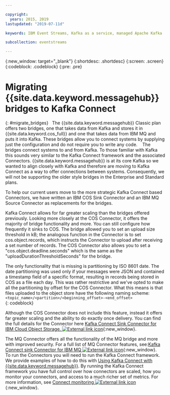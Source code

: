 ```yaml
---

copyright:
  years: 2015, 2019
lastupdated: "2019-07-11d"

keywords: IBM Event Streams, Kafka as a service, managed Apache Kafka

subcollection: eventstreams

---
```


{:new_window: target="_blank"}
{:shortdesc: .shortdesc}
{:screen: .screen}
{:codeblock: .codeblock}
{:pre: .pre}

# Migrating {{site.data.keyword.messagehub}} bridges to Kafka Connect
{: #migrate_bridges}
 
The {{site.data.keyword.messagehub}} Classic plan offers two bridges, one that takes data from Kafka and stores it in {{site.data.keyword.cos_full}} and one that takes data from IBM MQ and puts it into Kafka. These bridges allow you to connect systems by supplying just the configuration and do not require you to write any code. 
 
The bridges connect systems to and from Kafka. To those familiar with Kafka this sounds very similar to the Kafka Connect framework and the associated Connectors. {{site.data.keyword.messagehub}} is at its core Kafka so we wanted to align closely with Kafka and therefore are moving to Kafka Connect as a way to offer connections between systems. Consequently, we will not be supporting the older style bridges in the Enterprise and Standard plans.

To help our current users move to the more strategic Kafka Connect based Connectors, we have written an IBM COS Sink Connector and an IBM MQ Source Connector as replacements for the bridges.

Kafka Connect allows for far greater scaling than the bridges offered previously. Looking more closely at the COS Connector, it offers the majority of bridge functionality and more. You can still configure how frequently it sinks to COS. The bridge allowed you to set an upload size threshold in kB; the analogous function in the Connector is to set cos.object.records, which instructs the Connector to upload after receiving a set number of records. The COS Connector also allows you to set a "cos.object.deadline.seconds" which is the same as the "uploadDurationThresholdSeconds" for the bridge. 

The only functionality that is missing is partitioning by ISO 8601 date. The date partitioning was used only if your messages were JSON and contained a timestamp field of a specific format, resulting in records being stored in COS as a file each day. This was rather restrictive and we've opted to make all the partitioning by offset for the COS Connector. What this means is that files uploaded to the object store have the following naming scheme: 
 
<code>
&lt;topic_name&gt;/&lt;partition&gt;/&lt;beginning_offset&gt;-&lt;end_offset&gt;
</code>
{: codeblock} 

Although the COS Connector does not include this feature, instead it offers far greater scaling and the ability to do exactly once delivery. You can find the full details for the Connector here 
[Kafka Connect Sink Connector for IBM Cloud Object Storage. ![External link icon](../../icons/launch-glyph.svg "External link icon")](https://github.com/ibm-messaging/kafka-connect-ibmcos-sink){:new_window}.

The MQ Connector offers all the functionality of the MQ bridge and more with improved security. For a full list of MQ Connector features, see:[Kafka Connect sink Connector for IBM MQ ![External link icon](../../icons/launch-glyph.svg "External link icon")](https://github.com/ibm-messaging/kafka-connect-mq-sink){:new_window}.
 
To run the Connectors you will need to run the Kafka Connect framework. We provide examples of how to do this with [Using Kafka Connect with {{site.data.keyword.messagehub}}](/docs/services/EventStreams?topic=eventstreams-kafka_connect). By running the Kafka Connect framework you have full control over how connectors are scaled, how you monitor your connectors, and access to a much richer set of metrics. For more information, see 
[Connect monitoring ![External link icon](../../icons/launch-glyph.svg "External link icon")](https://kafka.apache.org/documentation.html#connect_monitoring){:new_window}.
